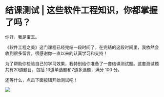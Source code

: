 # 结课测试 \| 这些软件工程知识，你都掌握了吗？

你好，我是宝玉。

《软件工程之美》这门课程已经完结一段时间了，在完结的这段时间里，我依然会收到很多留言，很感谢你一直以来的认真学习和支持！

为了帮助你检验自己的学习效果，我特别给你准备了一套结课测试题。这套测试题共有20道题目，包括 13道单选题和7道多选题，满分 100 分。

还等什么，点击下面按钮开始测试吧！

[![](<https://static001.geekbang.org/resource/image/28/a4/28d1be62669b4f3cc01c36466bf811a4.png>)](<http://time.geekbang.org/quiz/intro?act_id=148&exam_id=329>)

<!-- [[[read_end]]] -->


